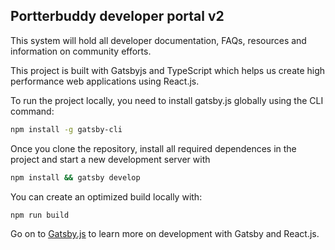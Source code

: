 ## Portterbuddy developer portal v2

This system will hold all developer documentation, FAQs, resources and information on community efforts.

This project is built with Gatsbyjs and TypeScript which helps us create high performance web applications using React.js. 

To run the project locally, you need to install gatsby.js globally using the CLI command:

```bash
npm install -g gatsby-cli
```

Once you clone the repository, install all required dependences in the project and start a new development server with

```bash
npm install && gatsby develop
```

You can create an optimized build locally with:

```bash
npm run build
```

Go on to [Gatsby.js](https://gatsbyjs.org) to learn more on development with Gatsby and React.js.